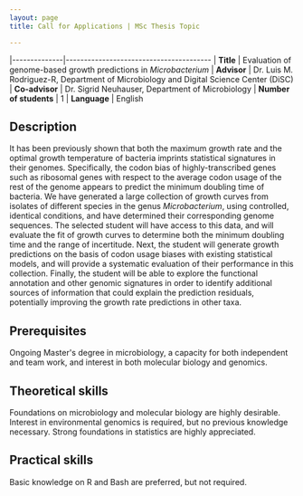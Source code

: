 ```yaml
---
layout: page
title: Call for Applications | MSc Thesis Topic

---
```


|--------------|----------------------------------------
| **Title**    | Evaluation of genome-based growth predictions in _Microbacterium_
| **Advisor**  | Dr. Luis M. Rodriguez-R, Department of Microbiology and Digital Science Center (DiSC)
| **Co-advisor** | Dr. Sigrid Neuhauser, Department of Microbiology
| **Number of students** | 1
| **Language** | English

## Description

It has been previously shown that both the maximum growth rate and the optimal
growth temperature of bacteria imprints statistical signatures in their genomes.
Specifically, the codon bias of highly-transcribed genes such as ribosomal genes
with respect to the average codon usage of the rest of the genome appears to
predict the minimum doubling time of bacteria. We have generated a large
collection of growth curves from isolates of different species in the
genus _Microbacterium_, using controlled, identical conditions, and have
determined their corresponding genome sequences. The selected student will have
access to this data, and will evaluate the fit of growth curves to determine
both the minimum doubling time and the range of incertitude. Next, the student
will generate growth predictions on the basis of codon usage biases with
existing statistical models, and will provide a systematic evaluation of their
performance in this collection. Finally, the student will be able to explore the
functional annotation and other genomic signatures in order to identify
additional sources of information that could explain the prediction residuals,
potentially improving the growth rate predictions in other taxa.

## Prerequisites

Ongoing Master's degree in microbiology, a capacity for both independent and
team work, and interest in both molecular biology and genomics.

## Theoretical skills

Foundations on microbiology and molecular biology are highly desirable. Interest
in environmental genomics is required, but no previous knowledge necessary.
Strong foundations in statistics are highly appreciated.

## Practical skills

Basic knowledge on R and Bash are preferred, but not required.

